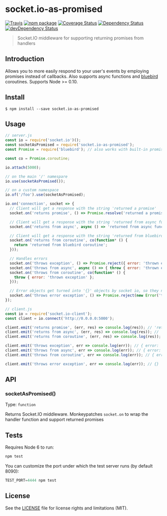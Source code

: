# socket.io-as-promised

[![Travis][build-badge]][build]
[![npm package][npm-badge]][npm]
[![Coverage Status][coveralls-badge]][coveralls]
[![Dependency Status][dependency-status-badge]][dependency-status]
[![devDependency Status][dev-dependency-status-badge]][dev-dependency-status]

> Socket.IO middleware for supporting returning promises from handlers

## Introduction

Allows you to more easily respond to your user's events by employing promises instead of callbacks. Also supports async functions and [bluebird](https://github.com/petkaantonov/bluebird) coroutines. Supports Node >= 0.10.

## Install

```
$ npm install --save socket.io-as-promised
```

## Usage

```js
// server.js
const io = require('socket.io')();
const socketAsPromised = require('socket.io-as-promised');
const Promise = require('bluebird'); // also works with built-in promises

const co = Promise.coroutine;

io.attach(5000);

// on the main '/' namespare
io.use(socketAsPromised());

// on a custom namespace
io.of('/foo').use(socketAsPromised);

io.on('connection', socket => {
  // Client will get a response with the string 'returned a promise'
  socket.on('returns promise', () => Promise.resolve('returned a promise'));

  // Client will get a response with the string 'returned from async function'
  socket.on('returns from async', async () => 'returned from async function');

  // Client will get a response with the string 'returned from bluebird coroutine'
  socket.on('returns from coroutine', co(function* () {
    return 'returned from bluebird coroutine';
  }));

  // Handles errors
  socket.on('throws exception', () => Promise.reject({ error: 'thrown exception' }));
  socket.on('throws from async', async () => { throw { error: 'thrown exception'; } });
  socket.on('throws from coroutine', co(function* () {
    throw { error: 'thrown exception' };
  }));

  // Error objects get turned into '{}' objects by socket io, so they need serializing
  socket.on('throws error exception', () => Promise.reject(new Error('thrown exception')));
});
```

```js
// client.js
const io = require('socket.io-client');
const client = io.connect('http://0.0.0.0:5000');

client.emit('returns promise', (err, res) => console.log(res)); // 'returned a promise'
client.emit('returns from async', (err, res) => console.log(res)); // 'returned from async'
client.emit('returns from coroutine', (err, res) => console.log(res)); // 'returned from bluebird coroutine'

client.emit('throws exception', err => console.log(err)); // { error: 'thrown exception' }
client.emit('throws from async', err => console.log(err)); // { error: 'thrown exception' }
client.emit('throws from coroutine', err => console.log(err)); // { error: 'thrown exception' }

client.emit('throws error exception', err => console.log(err)); // {}
```

## API

### socketAsPromised()

Type: `function`

Returns Socket.IO middleware. Monkeypatches `socket.on` to wrap the handler function and support returned promises

## Tests

Requires Node 6 to run:

```js
npm test
```

You can customize the port under which the test server runs (by default 8090):

```js
TEST_PORT=4444 npm test
```

## License

See the [LICENSE](LICENSE.md) file for license rights and limitations (MIT).

[build-badge]: https://img.shields.io/travis/perrin4869/socket.io-as-promised/master.svg?style=flat-square
[build]: https://travis-ci.org/perrin4869/socket.io-as-promised

[npm-badge]: https://img.shields.io/npm/v/socket.io-as-promised.svg?style=flat-square
[npm]: https://www.npmjs.org/package/socket.io-as-promised

[coveralls-badge]: https://img.shields.io/coveralls/perrin4869/socket.io-as-promised/master.svg?style=flat-square
[coveralls]: https://coveralls.io/r/perrin4869/socket.io-as-promised

[dependency-status-badge]: https://david-dm.org/perrin4869/socket.io-as-promised.svg?style=flat-square
[dependency-status]: https://david-dm.org/perrin4869/socket.io-as-promised

[dev-dependency-status-badge]: https://david-dm.org/perrin4869/socket.io-as-promised/dev-status.svg?style=flat-square
[dev-dependency-status]: https://david-dm.org/perrin4869/socket.io-as-promised#info=devDependencies
